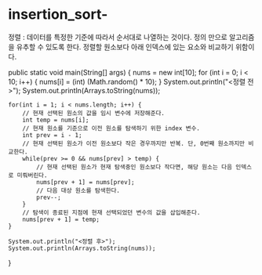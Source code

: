 # insertion_sort-
정렬 : 데이터를 특정한 기준에 따라서 순서대로 나열하는 것이다.
정의 만으로 알고리즘을 유추할 수 있도록 한다.
정렬할 원소보다 아래 인덱스에 있는 요소와 비교하기 위함이다.

public static void main(String[] args) {
	nums = new int[10];
	for (int i = 0; i < 10; i++) {
		nums[i] = (int) (Math.random() * 10);
	}
	System.out.println("<정렬 전>");
	System.out.println(Arrays.toString(nums));
	
	for(int i = 1; i < nums.length; i++) {
		// 현재 선택된 원소의 값을 임시 변수에 저장해준다.
		int temp = nums[i];
		// 현재 원소를 기준으로 이전 원소를 탐색하기 위한 index 변수.
		int prev = i - 1;
		// 현재 선택된 원소가 이전 원소보다 작은 경우까지만 반복. 단, 0번째 원소까지만 비교한다.
		while(prev >= 0 && nums[prev] > temp) {
			// 현재 선택된 원소가 현재 탐색중인 원소보다 작다면, 해당 원소는 다음 인덱스로 미뤄버린다.
			nums[prev + 1] = nums[prev];
			// 다음 대상 원소를 탐색한다.
			prev--;
		}
		// 탐색이 종료된 지점에 현재 선택되었던 변수의 값을 삽입해준다.
		nums[prev + 1] = temp;
	}
	
	System.out.println("<정렬 후>");
	System.out.println(Arrays.toString(nums));
} 
